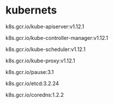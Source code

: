 # kubernets
k8s.gcr.io/kube-apiserver:v1.12.1

k8s.gcr.io/kube-controller-manager:v1.12.1

k8s.gcr.io/kube-scheduler:v1.12.1

k8s.gcr.io/kube-proxy:v1.12.1

k8s.gcr.io/pause:3.1

k8s.gcr.io/etcd:3.2.24

k8s.gcr.io/coredns:1.2.2
